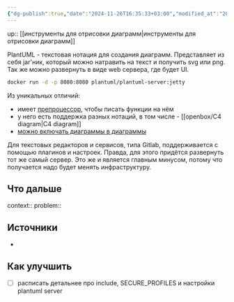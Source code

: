 ```yaml
---
{"dg-publish":true,"date":"2024-11-26T16:35:33+03:00","modified_at":"2024-11-26T17:12:49+03:00","permalink":"/forge/it/plantuml/","dgPassFrontmatter":true}
---
```



up:: [[инструменты для отрисовки диаграмм|инструменты для отрисовки диаграмм]]

PlantUML - текстовая нотация для создания диаграмм. Представляет из себя jar'ник, который можно натравить на текст и получить svg или png. Так же можно развернуть в виде web сервера, где будет UI.

```sh
docker run -d -p 8080:8080 plantuml/plantuml-server:jetty
```

Из уникальных отличий:
- имеет [препроцессор](https://plantuml.com/preprocessing), чтобы писать функции на нём
- у него есть поддержка разных нотаций, в том числе - [[openbox/C4 diagram|C4 diagram]]
- [можно включать диаграммы в диаграммы](https://plantuml.com/preprocessing#393335a6fd28a804)

Для текстовых редакторов и сервисов, типа Gitlab, поддерживается с помощью плагинов и настроек. Правда, для этого придётся развернуть тот же самый сервер. Это же и является главным минусом, потому что получается надо будет менять инфраструктуру.

## Что дальше



context:: 
problem::

## Источники



- 

## Как улучшить

- [ ] расписать детальнее про include, SECURE_PROFILES и настройки plantuml server
